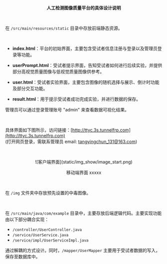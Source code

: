<p align="center">    
  <strong>人工检测图像质量平台的具体设计说明</strong>  
</p>   

<br>

在 `/src/main/resources/static` 目录中存放前端静态资源。  

<br>

- **index.html**：平台的初始界面，主要包含受试者信息注册与登录以及管理员登录等功能。
  
- **userPrompt.html**：受试者提示界面，告知受试者如何进行后续实验，并提供部分高视觉质量图像与低视觉质量图像供参考。

- **user.html**：受试者实验界面，主要包含图像的随机选择与展示、倒计时功能及部分交互功能。

- **result.html**：用于提示受试者成功完成实验，并进行数据的保存。  

管理员可以通过登录管理账号 "admin" 来查看数据可视化结果。

<br>

具体界面如下图所示，访问链接：[http://ttyc.3s.tunnelfrp.com](http://ttyc.3s.tunnelfrp.com)  
(打开网页登录，需联系管理员 email: tangyingchun_131@163.com)  

<br>

<p align="center">  
  ![客户端界面](static/img_show/image_start.png)
 
</p> 

<p align="center">  
  移动端界面  
  xxxxx  
</p> 

<br>

在 `/img` 文件夹中存放预先设置的中毒图像。

<br>

在 `/src/main/java/com/example` 目录中，主要存放后端逻辑代码。主要实现功能由以下部分耦合实现：

- `/controller/UserController.java`
- `/service/UserService.java`
- `/service/impl/UserServiceImpl.java`

通过解耦的方式设计。同时，`/mapper/UserMapper` 主要用于受试者数据的写入，保存至数据库中。
